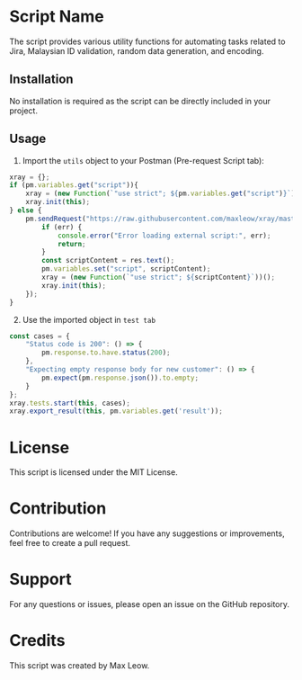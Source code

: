 # Script Name

The script provides various utility functions for automating tasks related to Jira, Malaysian ID validation, random data generation, and encoding.

## Installation

No installation is required as the script can be directly included in your project.

## Usage

1. Import the `utils` object to your Postman (Pre-request Script tab):

```javascript
xray = {};
if (pm.variables.get("script")){
    xray = (new Function(`"use strict"; ${pm.variables.get("script")}`))();
    xray.init(this);
} else {
    pm.sendRequest("https://raw.githubusercontent.com/maxleow/xray/master/v9/util-beta-14.js", (err, res) => {
        if (err) {
            console.error("Error loading external script:", err);
            return;
        }
        const scriptContent = res.text();
        pm.variables.set("script", scriptContent);
        xray = (new Function(`"use strict"; ${scriptContent}`))();
        xray.init(this);
    });
}
```

2. Use the imported object in `test tab`
```javascript
const cases = {
    "Status code is 200": () => {
        pm.response.to.have.status(200);
    },
    "Expecting empty response body for new customer": () => {
        pm.expect(pm.response.json()).to.empty;
    }
};
xray.tests.start(this, cases);
xray.export_result(this, pm.variables.get('result'));

```

# License

This script is licensed under the MIT License.


# Contribution

Contributions are welcome! If you have any suggestions or improvements, feel free to create a pull request.

# Support

For any questions or issues, please open an issue on the GitHub repository.

# Credits

This script was created by Max Leow.
